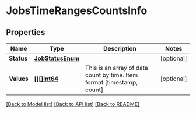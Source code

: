 # JobsTimeRangesCountsInfo

## Properties

Name | Type | Description | Notes
------------ | ------------- | ------------- | -------------
**Status** | [**JobStatusEnum**](JobStatusEnum.md) |  | [optional] 
**Values** | [**[][]int64**](array.md) | This is an array of data count by time. Item format [timestamp, count] | [optional] 

[[Back to Model list]](../README.md#documentation-for-models) [[Back to API list]](../README.md#documentation-for-api-endpoints) [[Back to README]](../README.md)


